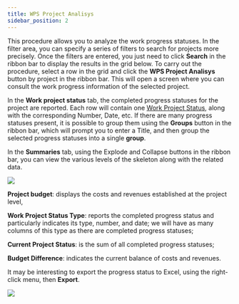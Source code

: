 ```yaml
---
title: WPS Project Analisys
sidebar_position: 2
---
```


This procedure allows you to analyze the work progress statuses. In the filter area, you can specify a series of filters to search for projects more precisely. Once the filters are entered, you just need to click **Search** in the ribbon bar to display the results in the grid below. To carry out the procedure, select a row in the grid and click the **WPS Project Analisys** button by project in the ribbon bar. This will open a screen where you can consult the work progress information of the selected project.

In the **Work project status** tab, the completed progress statuses for the project are reported. Each row will contain one [Work Project Status](/docs/project-management/work-project-status/new-work-project-status/), along with the corresponding Number, Date, etc. If there are many progress statuses present, it is possible to group them using the **Groups** button in the ribbon bar, which will prompt you to enter a Title, and then group the selected progress statuses into a single **group**.

In the **Summaries** tab, using the Explode and Collapse buttons in the ribbon bar, you can view the various levels of the skeleton along with the related data.

![](/img/it-it/project-management/transverse-procedures/riepilogues.png)

**Project budget**: displays the costs and revenues established at the project level,

**Work Project Status Type**: reports the completed progress status and particularly indicates its type, number, and date; we will have as many columns of this type as there are completed progress statuses;

**Current Project Status**: is the sum of all completed progress statuses;

**Budget Difference**: indicates the current balance of costs and revenues.

It may be interesting to export the progress status to Excel, using the right-click menu, then **Export**.

![](/img/it-it/project-management/transverse-procedures/export.png)